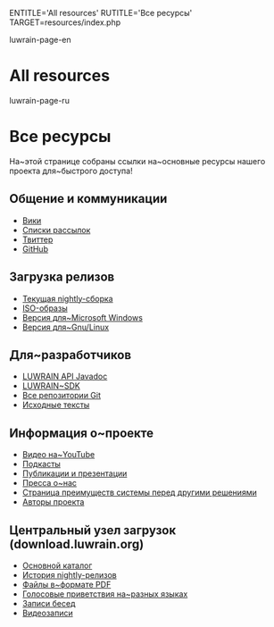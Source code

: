 
ENTITLE='All resources'
RUTITLE='Все ресурсы'
TARGET=resources/index.php

luwrain-page-en

#  All resources 

luwrain-page-ru

# Все ресурсы

На~этой странице собраны ссылки на~основные ресурсы  нашего проекта для~быстрого доступа!

## Общение и коммуникации

* [Вики](http://wiki.luwrain.org)
* [Списки рассылок](local:/community/mailing-lists)
* [Твиттер](http://twitter.com/luwrain)
* [GitHub](https://github.com/luwrain)

## Загрузка релизов

* [Текущая nightly-сборка](http://download.luwrain.org/nightly/latest/)
* [ISO-образы](local:/download//iso/)
* [Версия для~Microsoft Windows](local:/download/windows/)
* [Версия для~Gnu/Linux](local:/download/linux/)

## Для~разработчиков

* [LUWRAIN API Javadoc](/api/)
* [LUWRAIN~SDK](local:/download/sdk/)
* [Все репозитории Git](local:/download/git/)
* [Исходные тексты](local:/download/tarball/)

## Информация о~проекте

* [Видео на~YouTube](local:/community/video/)
* [Подкасты](local:/community/podcasts/)
* [Публикации и презентации](local:/community/publications/)
* [Пресса о~нас](local:/community/massmedia/)
* [Страница преимуществ системы перед другими решениями](local:/doc/difference/)
* [Авторы проекта](local:/doc/authors/)

## Центральный узел загрузок (download.luwrain.org)

* [Основной каталог](http://download.luwrain.org/)
* [История nightly-релизов](http://download.luwrain.org/nightly/)
* [Файлы в~формате PDF](http://download.luwrain.org/pdf/)
* [Голосовые приветствия на~разных языках](http://download.luwrain.org/media/greeting/langs/)
* [Записи бесед](http://download.luwrain.org/chats/)
* [Видеозаписи](http://download.luwrain.org/video/)
